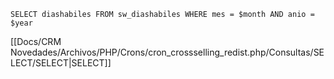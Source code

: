 `SELECT diashabiles FROM sw_diashabiles WHERE mes = $month AND anio = $year`

[[Docs/CRM Novedades/Archivos/PHP/Crons/cron_crossselling_redist.php/Consultas/SELECT/SELECT|SELECT]]